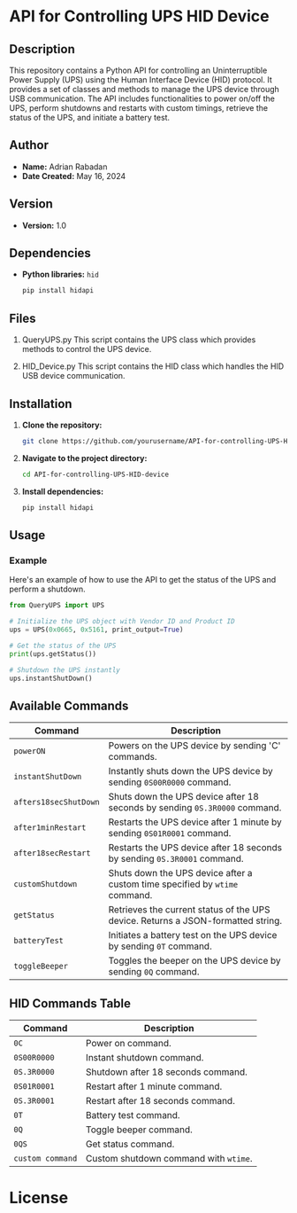 # API for Controlling UPS HID Device

## Description

This repository contains a Python API for controlling an Uninterruptible Power Supply (UPS) using the Human Interface Device (HID) protocol. It provides a set of classes and methods to manage the UPS device through USB communication. The API includes functionalities to power on/off the UPS, perform shutdowns and restarts with custom timings, retrieve the status of the UPS, and initiate a battery test.

## Author

- **Name:** Adrian Rabadan
- **Date Created:** May 16, 2024

## Version

- **Version:** 1.0

## Dependencies

- **Python libraries:** `hid`
  ```sh
  pip install hidapi

## Files

1. QueryUPS.py
This script contains the UPS class which provides methods to control the UPS device.

2. HID_Device.py
This script contains the HID class which handles the HID USB device communication.

## Installation
1. **Clone the repository:**
    ```sh
    git clone https://github.com/yourusername/API-for-controlling-UPS-HID-device.git

2. **Navigate to the project directory:**
    ```sh
    cd API-for-controlling-UPS-HID-device

3. **Install dependencies:**
    ```sh
    pip install hidapi

## Usage

### Example

Here's an example of how to use the API to get the status of the UPS and perform a shutdown.

```python
from QueryUPS import UPS

# Initialize the UPS object with Vendor ID and Product ID
ups = UPS(0x0665, 0x5161, print_output=True)

# Get the status of the UPS
print(ups.getStatus())

# Shutdown the UPS instantly
ups.instantShutDown()

```
## Available Commands

| Command                | Description                                                      |
|------------------------|------------------------------------------------------------------|
| `powerON`              | Powers on the UPS device by sending 'C' commands.                |
| `instantShutDown`      | Instantly shuts down the UPS device by sending `0S00R0000` command.|
| `afters18secShutDown`  | Shuts down the UPS device after 18 seconds by sending `0S.3R0000` command. |
| `after1minRestart`     | Restarts the UPS device after 1 minute by sending `0S01R0001` command. |
| `after18secRestart`    | Restarts the UPS device after 18 seconds by sending `0S.3R0001` command. |
| `customShutdown`       | Shuts down the UPS device after a custom time specified by `wtime` command. |
| `getStatus`            | Retrieves the current status of the UPS device. Returns a JSON-formatted string. |
| `batteryTest`          | Initiates a battery test on the UPS device by sending `0T` command. |
| `toggleBeeper`         | Toggles the beeper on the UPS device by sending `0Q` command.     |

## HID Commands Table

| Command         | Description                            |
|-----------------|----------------------------------------|
| `0C`            | Power on command.                      |
| `0S00R0000`     | Instant shutdown command.              |
| `0S.3R0000`     | Shutdown after 18 seconds command.     |
| `0S01R0001`     | Restart after 1 minute command.        |
| `0S.3R0001`     | Restart after 18 seconds command.      |
| `0T`            | Battery test command.                  |
| `0Q`            | Toggle beeper command.                 |
| `0QS`           | Get status command.                    |
| `custom command`| Custom shutdown command with `wtime`.  |


# License
